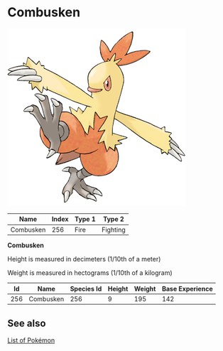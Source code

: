 # Combusken


![Combusken](images/256.png)

| **Name** | **Index** | **Type 1** | **Type 2** |
|----|----|----|----|
| Combusken | 256 | Fire | Fighting  |

**Combusken** 


Height is measured in decimeters (1/10th of a meter)

Weight is measured in hectograms (1/10th of a kilogram)

| **Id** | **Name** | **Species Id** | **Height** | **Weight** | **Base Experience** |
|--------|----------|----------------|------------|------------|---------------------|
| 256 | Combusken | 256 | 9 | 195 | 142 |


## See also

[List of Pokémon](../pokemon.md)
